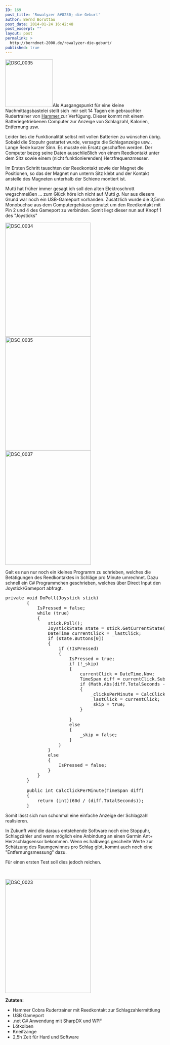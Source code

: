 ```yaml
---
ID: 169
post_title: 'Rowalyzer &#8230; die Geburt'
author: Bernd Boruttau
post_date: 2014-01-24 16:42:48
post_excerpt: ""
layout: post
permalink: >
  http://berndnet-2000.de/rowalyzer-die-geburt/
published: true
---
```

<a href="http://berndnet-2000.de/wp-content/uploads/2014/01/DSC_0035.jpg"><img class="alignleft wp-image-172 size-thumbnail" src="http://berndnet-2000.de/wp-content/uploads/2014/01/DSC_0035-150x150.jpg" alt="DSC_0035" width="150" height="150" /></a>Als Ausgangspunkt für eine kleine Nachmittagsbastelei stellt sich  mir seit 14 Tagen ein gebrauchter Rudertrainer von <a href="http://www.hammer.de/hammer-rudergeraet-cobra.html" target="_blank">Hammer </a>zur Verfügung. Dieser kommt mit einem Batteriegetriebenen Computer zur Anzeige von Schlagzahl, Kalorien, Entfernung usw.

<!--more-->

Leider lies die Funktionalität selbst mit vollen Batterien zu wünschen übrig. Sobald die Stopuhr gestartet wurde, versagte die Schlaganzeige usw.. Lange Rede kurzer Sinn. Es musste ein Ersatz geschaffen werden. Der Computer bezog seine Daten ausschließlich von einem Reedkontakt unter dem Sitz sowie einem (nicht funktionierenden) Herzfrequenzmesser.

Im Ersten Schritt tauschten der Reedkontakt sowie der Magnet die Positionen, so das der Magnet nun unterm Sitz klebt und der Kontakt anstelle des Magneten unterhalb der Schiene montiert ist.

Mutti hat früher immer gesagt ich soll den alten Elektroschrott wegschmeißen ... zum Glück höre ich nicht auf Mutti *g*. Nur aus diesem Grund war noch ein USB-Gameport vorhanden.
Zusätzlich wurde die 3,5mm Monobuchse aus dem Computergehäuse genutzt um den Reedkontakt mit Pin 2 und 4 des Gameport zu verbinden. Somit liegt dieser nun auf Knopf 1 des "Joysticks"

<a href="http://berndnet-2000.de/wp-content/uploads/2014/01/DSC_0035.jpg"><img class="alignnone wp-image-171" src="http://berndnet-2000.de/wp-content/uploads/2014/01/DSC_0034.jpg" alt="DSC_0034" width="270" height="360" /><img class="wp-image-172 alignnone" src="http://berndnet-2000.de/wp-content/uploads/2014/01/DSC_0035.jpg" alt="DSC_0035" width="270" height="360" /></a><a href="http://berndnet-2000.de/wp-content/uploads/2014/01/DSC_0037.jpg"><img class="wp-image-173 alignnone" src="http://berndnet-2000.de/wp-content/uploads/2014/01/DSC_0037.jpg" alt="DSC_0037" width="270" height="360" /></a>

Galt es nun nur noch ein kleines Programm zu schrieben, welches die Betätigungen des Reedkontaktes in Schläge pro Minute umrechnet.
Dazu schnell ein C# Programmchen geschrieben, welches über Direct Input den Joystick/Gameport abfragt.
<pre>private void DoPoll(Joystick stick)
        {
            IsPressed = false;
            while (true)
            {
                stick.Poll();
                JoystickState state = stick.GetCurrentState();
                DateTime currentClick = _lastClick;
                if (state.Buttons[0])
                {
                    if (!IsPressed)
                    {
                        IsPressed = true;
                        if (!_skip)
                        {
                            currentClick = DateTime.Now;
                            TimeSpan diff = currentClick.Subtract(_lastClick);
                            if (Math.Abs(diff.TotalSeconds - 0) &gt; 0)
                            {
                                _clicksPerMinute = CalcClickPerMinute(diff);
                                _lastClick = currentClick;
                                _skip = true;
                            }

                        }
                        else
                        {
                            _skip = false;
                        }
                    }
                }
                else
                {
                    IsPressed = false;
                }
            }
        }

        public int CalcClickPerMinute(TimeSpan diff)
        {
            return (int)(60d / (diff.TotalSeconds));
        }</pre>
Somit lässt sich nun schonmal eine einfache Anzeige der Schlagzahl realisieren.

In Zukunft wird die daraus entstehende Software noch eine Stoppuhr, Schlagzähler und wenn möglich eine Anbindung an einen Garmin Ant+ Herzschlagsensor bekommen.
Wenn es halbwegs gescheite Werte zur Schätzung des Raumgewinnes pro Schlag gibt, kommt auch noch eine "Entfernungsmessung" dazu.

Für einen ersten Test soll dies jedoch reichen.

&nbsp;

<a href="http://berndnet-2000.de/wp-content/uploads/2014/01/DSC_0023.jpg"><img class="wp-image-170 alignnone" src="http://berndnet-2000.de/wp-content/uploads/2014/01/DSC_0023.jpg" alt="DSC_0023" width="270" height="360" /></a>

<strong>Zutaten:</strong>
<ul>
	<li>Hammer Cobra Rudertrainer mit Reedkontakt zur Schlagzahlermittlung</li>
	<li>USB Gameport</li>
	<li>.net C# Anwendung mit SharpDX und WPF</li>
	<li>Lötkolben</li>
	<li>Kneifzange</li>
	<li>2,5h Zeit für Hard und Software</li>
</ul>